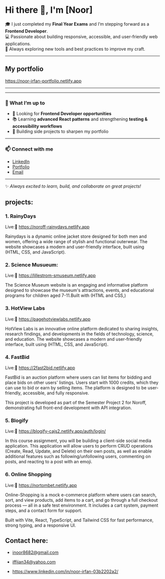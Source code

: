 # Hi there 👋, I'm [Noor]

🎓 I just completed my **Final Year Exams** and I’m stepping forward as a **Frontend Developer**.  
💻 Passionate about building responsive, accessible, and user-friendly web applications.  
🚀 Always exploring new tools and best practices to improve my craft.  

---
##  My portfolio

https://noor-irfan-portfolio.netlify.app

----------

 

---

### 🌱 What I’m up to  
- 🌟 Looking for **Frontend Developer opportunities**  
- 📚 Learning **advanced React patterns** and strengthening **testing & accessibility workflows**  
- 🎯 Building side projects to sharpen my portfolio  

---

### 📫 Connect with me  
- [LinkedIn](https://linkedin.com/in/your-profile)  
- [Portfolio](https://your-portfolio-link.com)  
- [Email](mailto:your-email@example.com)  

---

✨ *Always excited to learn, build, and collaborate on great projects!*  



## projects:

### 1. RainyDays

Live:🔗 https://noroff-rainydays.netlify.app

Rainydays is a dynamic online jacket store designed for both men and women, offering a wide range of stylish
and functional outerwear. The website showcases a modern and user-friendly interface, built using (HTML, CSS, and JavaScript).


### 2. Science Musueum:

Live:🔗 https://lillestrom-smuseum.netlify.app

The Science Museum website is an engaging and informative platform designed to showcase the museum's attractions,
events, and educational programs for children aged 7-11.Built with (HTML and CSS,) 

### 3. HotView Labs

 Live:🔗 https://pagehotviewlabs.netlify.app

 HotView Labs is an innovative online platform dedicated to sharing insights, research findings, and developments
 in the fields of technology, science, and education.
 The website showcases a modern and user-friendly interface, built using (HTML, CSS, and JavaScript).


### 4. FastBid

Live:🔗 https://2fast2bid.netlify.app


FastBid is an auction platform where users can list items for bidding and place bids on other users' listings. Users start with 1000 credits, which they can use to bid or earn by selling items. The platform is designed to be user-friendly, accessible, and fully responsive.

This project is developed as part of the Semester Project 2 for Noroff, demonstrating full front-end development with API integration.


### 5. Blogify

Live:🔗 https://blogify-cajs2.netlify.app/auth/login/


In this course assignment, you will be building a client-side social media application. This application will allow users to perform CRUD operations (Create, Read, Update, and Delete) on their own posts, as well as enable additional features such as following/unfollowing users, commenting on posts, and reacting to a post with an emoji.



### 6. Online Shopping

Live:🔗 https://nortombet.netlify.app


Online-Shopping is a mock e-commerce platform where users can search, sort, and view products, add items to a cart, and go through a full checkout process — all in a safe test environment. It includes a cart system, payment steps, and a contact form for support.

Built with Vite, React, TypeScript, and Tailwind CSS for fast performance, strong typing, and a responsive UI.



 ## Contact here:

 - inoor8682@gmail.com
 
 - iffijan34@yahoo.com

 - https://www.linkedin.com/in/noor-irfan-03b2202a2/



  

                        



